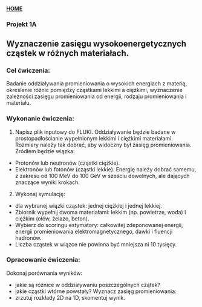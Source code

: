 #### [HOME](https://agnieszkamucha.github.io/OPJzM/)

### Projekt 1A
## Wyznaczenie zasięgu wysokoenergetycznych cząstek w różnych materiałach.
### Cel ćwiczenia:
Badanie oddziaływania promieniowania o wysokich energiach z materią, określenie różnic pomiędzy cząstkami lekkimi a ciężkimi, wyznaczenie zależności zasięgu promieniowania od energii, rodzaju promieniowania i materiału.

### Wykonanie ćwiczenia:
1. Napisz plik inputowy do FLUKI. Oddziaływanie będzie badane w prostopadłościanie wypełnionym lekkimi i ciężkimi materiałami. Rozmiary należy tak dobrać, aby widoczny był zasięg promieniowania. Żródłem będzie wiązka:
- Protonów lub neutronów (cząstki ciężkie).
- Elektronów lub fotonów (cząstki lekkie).
Energię należy dobrać samemu, z zakresu od 100 MeV do 100 GeV w sześciu dowolnych, ale dających znaczące wyniki krokach.
2. Wykonaj symulację:
- dla wybranej wiązki cząstek: jednej ciężkiej i jednej lekkiej. 
- Zbiornik wypełnij dwoma materiałami: lekkim (np. powietrze, woda) i ciężkim (ołów, żelazo, beton). 
- Wybierz do scoringu estymatory: całkowitej zdeponowanej energii, energii promieniowania elektromagnetycznego, dawki i  fluencji hadronów. 
- Liczba cząstek w wiązce nie powinna być mniejsza ni 10 tysięcy.

### Opracowanie ćwiczenia:
Dokonaj porównania wyników:
- jakie są różnice w oddziaływaniu poszczególnych czątek? 
- jakie cząstki wtórne powstały?
Wyznacz zasięg promieniowania:
- zrzutuj rozkłady 2D na 1D, skomentuj wynik.
